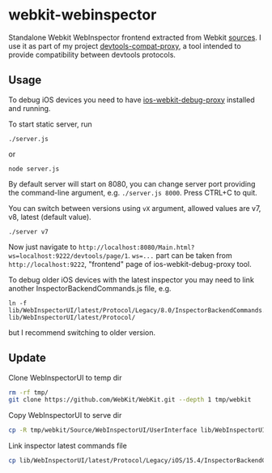 # webkit-webinspector
Standalone Webkit WebInspector frontend extracted from Webkit [sources](http://trac.webkit.org/browser/trunk/Source/WebInspectorUI). I use it as part of my project [devtools-compat-proxy](https://github.com/artygus/devtools-compat-proxy), a tool intended to provide compatibility between devtools protocols.


## Usage
To debug iOS devices you need to have [ios-webkit-debug-proxy](https://github.com/google/ios-webkit-debug-proxy) installed and running.

To start static server, run

    ./server.js
    
or

    node server.js

By default server will start on 8080, you can change server port providing the command-line argument, e.g. `./server.js 8000`. Press CTRL+C to quit.

You can switch between versions using `vX` argument, allowed values are v7, v8, latest (default value).

    ./server v7

Now just navigate to `http://localhost:8080/Main.html?ws=localhost:9222/devtools/page/1`. `ws=...` part can be taken from `http://localhost:9222`, "frontend" page of ios-webkit-debug-proxy tool.

To debug older iOS devices with the latest inspector you may need to link another InspectorBackendCommands.js file, e.g.

    ln -f lib/WebInspectorUI/latest/Protocol/Legacy/8.0/InspectorBackendCommands.js lib/WebInspectorUI/latest/Protocol/

but I recommend switching to older version.

## Update

Clone WebInspectorUI to temp dir

```bash
rm -rf tmp/
git clone https://github.com/WebKit/WebKit.git --depth 1 tmp/webkit
```

Copy WebInspectorUI to serve dir

```bash
cp -R tmp/webkit/Source/WebInspectorUI/UserInterface lib/WebInspectorUI/latest
```

Link inspector latest commands file

```bash
cp lib/WebInspectorUI/latest/Protocol/Legacy/iOS/15.4/InspectorBackendCommands.js lib/WebInspectorUI/latest/Protocol/InspectorBackendCommands.js
```
